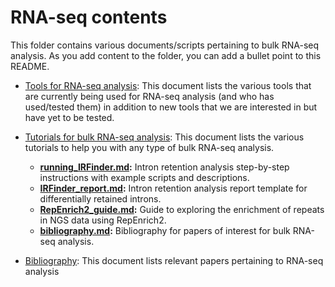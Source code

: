 # RNA-seq contents

This folder contains various documents/scripts pertaining to bulk RNA-seq analysis. As you add content to the folder, you can add a bullet point to this README.

* [Tools for RNA-seq analysis](tools.md): This document lists the various tools that are currently being used for RNA-seq analysis (and who has used/tested them) in addition to new tools that we are interested in but have yet to be tested.

* [Tutorials for bulk RNA-seq analysis](tutorials.md): This document lists the various tutorials to help you with any type of bulk RNA-seq analysis.

  - **[running_IRFinder.md](https://github.com/hbc/knowledgebase/blob/master/research/rnaseq/running_IRFinder.md):** Intron retention analysis step-by-step instructions with example scripts and descriptions.
  - **[IRFinder_report.md](https://github.com/hbc/knowledgebase/blob/master/research/rnaseq/IRFinder_report.md):** Intron retention analysis report template for differentially retained introns.
  - **[RepEnrich2_guide.md](https://github.com/hbc/knowledgebase/blob/master/research/rnaseq/RepEnrich2_guide.md):** Guide to exploring the enrichment of repeats in NGS data using RepEnrich2.
  - **[bibliography.md](https://github.com/hbc/knowledgebase/blob/master/research/rnaseq/bibliography.md):** Bibliography for papers of interest for bulk RNA-seq analysis.

* [Bibliography](bibliography.md): This document lists relevant papers pertaining to RNA-seq analysis


